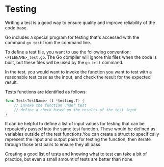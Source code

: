 # Testing

Writing a test is a good way to ensure quality and improve reliability of the code base.

Go includes a special program for testing that's accessed with the command `go test` from the command line.

To define a test file, you want to use the following convention: `<FILENAME>_test.go`. The Go compiler will ignore this files when the code is built, but these files will be used by the `go test` command.

In the test, you would want to invoke the function you want to test with a reasonable test case as the input, and check the result for the expected result.

Tests functions are identified as follows:

```Go
func Test<TestName> (t *testing.T) {
    // invoke the function under test
    // define a check based on the results of the test input
}
```

It can be helpful to define a list of input values for testing that can be repeatedly passed into the same test function. These would be defined as variables outside of the test functions.You can create a struct to specifically represent the input and output pairs for testing the function, then iterate through those test pairs to ensure they all pass.

Creating a good list of tests and knowing what to test can take a bit of practice, but even a small amount of tests are better than none.
